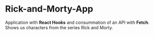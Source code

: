# Rick-and-Morty-App

Application with **React Hooks** and consummation of an API with **Fetch**. Shows us characters from the series Rick and Morty.
